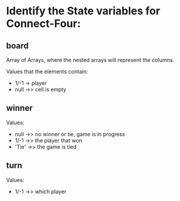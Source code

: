 # Identify the State variables for Connect-Four:

## board
Array of Arrays, where the nested arrays will represent the columns.

Values that the elements contain:
- 1/-1 -> player
- null →> cell is empty

## winner

Values:
- null →> no winner or tie, game is in progress
- 1/-1 →> the player that won
- 'Tie' →> the game is tied

## turn

Values:
- 1/-1 →> which player